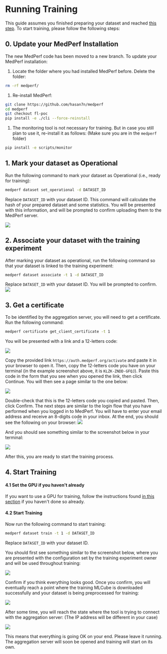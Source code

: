 # Running Training

This guide assumes you finished preparing your dataset and reached [this step](https://docs.google.com/document/d/1731zXXb6ZRe6Nx5wnKBHZOdfEoTiTMAq/edit#heading=h.w0nnera5osyy). To start training, please follow the following steps:

## 0. Update your MedPerf Installation

The new MedPerf code has been moved to a new branch. To update your MedPerf installation:

1. Locate the folder where you had installed MedPerf before. Delete the folder:

```bash
rm -rf medperf/
```

1. Re-install MedPerf:

```bash
git clone https://github.com/hasan7n/medperf
cd medperf
git checkout fl-poc
pip install -e ./cli --force-reinstall
```

1. The monitoring tool is not necessary for training. But in case you still plan to use it, re-install it as follows: (Make sure you are in the `medperf` folder)

```bash
pip install -e scripts/monitor
```

## 1. Mark your dataset as Operational

Run the following command to mark your dataset as Operational (i.e., ready for training):

```bash
medperf dataset set_operational -d DATASET_ID
```

Replace `DATASET_ID` with your dataset ID. This command will calculate the hash of your prepared dataset and some statistics. You will be presented with this information, and will be prompted to confirm uploading them to the MedPerf server.

![](images/op.png)

## 2. Associate your dataset with the training experiment

After marking your dataset as operational, run the following command so that your dataset is linked to the training experiment:

```bash
medperf dataset associate -t 1 -d DATASET_ID
```

Replace `DATASET_ID` with your dataset ID. You will be prompted to confirm.
![](images/assoc.png)

## 3. Get a certificate

To be identified by the aggregation server, you will need to get a certificate. Run the following command:

```bash
medperf certificate get_client_certificate -t 1
```

You will be presented with a link and a 12-letters code:

![](images/c1.png)

Copy the provided link `https://auth.medperf.org/activate` and paste it in your browser to open it. Then, copy the 12-letters code you have on your terminal (in the example screenshot above, it is `KLZK-ZNDD-GFQJ`). Paste this code in the form that you see when you opened the link, then click Continue. You will then see a page similar to the one below:

![](images/c3.png)

Double-check that this is the 12-letters code you copied and pasted. Then, click Confirm. The next steps are similar to the login flow that you have performed when you logged in to MedPerf. You will have to enter your email address and receive an 8-digits code in your inbox. At the end, you should see the following on your browser:
![](images/c7.png)

And you should see something similar to the screenshot below in your terminal:

![](images/c8.png)

After this, you are ready to start the training process.

## 4. Start Training

#### 4.1 Set the GPU if you haven't already

If you want to use a GPU for training, follow the instructions found [in this section](https://docs.google.com/document/d/1731zXXb6ZRe6Nx5wnKBHZOdfEoTiTMAq/edit#heading=h.mru6t77kef2) if you haven't done so already.

#### 4.2 Start Training

Now run the following command to start training:

```bash
medperf dataset train -t 1 -d DATASET_ID
```

Replace `DATASET_ID` with your dataset ID.

You should first see something similar to the screenshot below, where you are presented with the configuration set by the training experiment owner and will be used throughout training:

![](images/t1.png)

Confirm if you think everything looks good. Once you confirm, you will eventually reach a point where the training MLCube is downloaded successfully and your dataset is being preprocessed for training:

![](images/t2.png)

After some time, you will reach the state where the tool is trying to connect with the aggregation server: (The IP address will be different in your case)

![](images/wait.png)

This means that everything is going OK on your end. Please leave it running. The aggregation server will soon be opened and training will start on its own.
